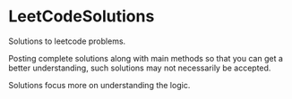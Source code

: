 # LeetCodeSolutions
Solutions to leetcode problems.

Posting complete solutions along with main methods so that you can get a better understanding, such solutions may not necessarily be accepted. 

Solutions focus more on understanding the logic.
